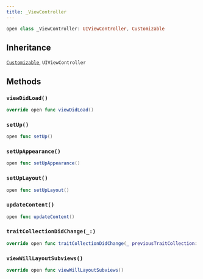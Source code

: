 ```yaml
---
title: _ViewController
---
```


``` swift
open class _ViewController: UIViewController, Customizable 
```

## Inheritance

[`Customizable`](../customizable), `UIViewController`

## Methods

### `viewDidLoad()`

``` swift
override open func viewDidLoad() 
```

### `setUp()`

``` swift
open func setUp() 
```

### `setUpAppearance()`

``` swift
open func setUpAppearance() 
```

### `setUpLayout()`

``` swift
open func setUpLayout() 
```

### `updateContent()`

``` swift
open func updateContent() 
```

### `traitCollectionDidChange(_:)`

``` swift
override open func traitCollectionDidChange(_ previousTraitCollection: UITraitCollection?) 
```

### `viewWillLayoutSubviews()`

``` swift
override open func viewWillLayoutSubviews() 
```
